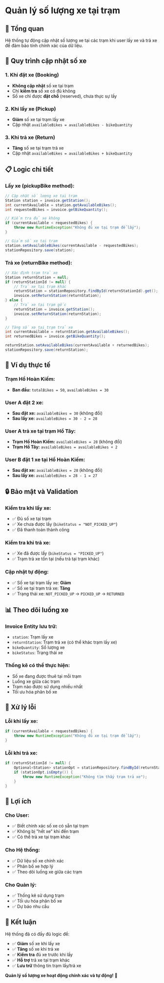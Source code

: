 # Quản lý số lượng xe tại trạm

## 🎯 Tổng quan

Hệ thống tự động cập nhật số lượng xe tại các trạm khi user lấy xe và trả xe để đảm bảo tính chính xác của dữ liệu.

## 🔄 Quy trình cập nhật số xe

### **1. Khi đặt xe (Booking)**

- **Không cập nhật** số xe tại trạm
- Chỉ **kiểm tra** số xe có đủ không
- Số xe chỉ được **đặt chỗ** (reserved), chưa thực sự lấy

### **2. Khi lấy xe (Pickup)**

- **Giảm** số xe tại trạm lấy xe
- Cập nhật `availableBikes = availableBikes - bikeQuantity`

### **3. Khi trả xe (Return)**

- **Tăng** số xe tại trạm trả xe
- Cập nhật `availableBikes = availableBikes + bikeQuantity`

## 📋 Logic chi tiết

### **Lấy xe (pickupBike method):**

```java
// Cập nhật số lượng xe tại trạm
Station station = invoice.getStation();
int currentAvailable = station.getAvailableBikes();
int requestedBikes = invoice.getBikeQuantity();

// Kiểm tra đủ xe không
if (currentAvailable < requestedBikes) {
    throw new RuntimeException("Không đủ xe tại trạm để lấy");
}

// Giảm số xe tại trạm
station.setAvailableBikes(currentAvailable - requestedBikes);
stationRepository.save(station);
```

### **Trả xe (returnBike method):**

```java
// Xác định trạm trả xe
Station returnStation = null;
if (returnStationId != null) {
    // Trả xe tại trạm khác
    returnStation = stationRepository.findById(returnStationId).get();
    invoice.setReturnStation(returnStation);
} else {
    // Trả xe tại trạm gốc
    returnStation = invoice.getStation();
    invoice.setReturnStation(returnStation);
}

// Tăng số xe tại trạm trả xe
int currentAvailable = returnStation.getAvailableBikes();
int returnedBikes = invoice.getBikeQuantity();

returnStation.setAvailableBikes(currentAvailable + returnedBikes);
stationRepository.save(returnStation);
```

## 🎯 Ví dụ thực tế

### **Trạm Hồ Hoàn Kiếm:**

- **Ban đầu:** `totalBikes = 50`, `availableBikes = 30`

### **User A đặt 2 xe:**

- **Sau đặt xe:** `availableBikes = 30` (không đổi)
- **Sau lấy xe:** `availableBikes = 30 - 2 = 28`

### **User A trả xe tại trạm Hồ Tây:**

- **Trạm Hồ Hoàn Kiếm:** `availableBikes = 28` (không đổi)
- **Trạm Hồ Tây:** `availableBikes = availableBikes + 2`

### **User B đặt 1 xe tại Hồ Hoàn Kiếm:**

- **Sau đặt xe:** `availableBikes = 28` (không đổi)
- **Sau lấy xe:** `availableBikes = 28 - 1 = 27`

## 🔒 Bảo mật và Validation

### **Kiểm tra khi lấy xe:**

- ✅ Đủ số xe tại trạm
- ✅ Xe chưa được lấy (`bikeStatus = "NOT_PICKED_UP"`)
- ✅ Đã thanh toán thành công

### **Kiểm tra khi trả xe:**

- ✅ Xe đã được lấy (`bikeStatus = "PICKED_UP"`)
- ✅ Trạm trả xe tồn tại (nếu trả tại trạm khác)

### **Cập nhật tự động:**

- ✅ Số xe tại trạm lấy xe: **Giảm**
- ✅ Số xe tại trạm trả xe: **Tăng**
- ✅ Trạng thái xe: `NOT_PICKED_UP` → `PICKED_UP` → `RETURNED`

## 📊 Theo dõi luồng xe

### **Invoice Entity lưu trữ:**

- `station`: Trạm lấy xe
- `returnStation`: Trạm trả xe (có thể khác trạm lấy xe)
- `bikeQuantity`: Số lượng xe
- `bikeStatus`: Trạng thái xe

### **Thống kê có thể thực hiện:**

- Số xe đang được thuê tại mỗi trạm
- Luồng xe giữa các trạm
- Trạm nào được sử dụng nhiều nhất
- Tối ưu hóa phân bố xe

## 🚨 Xử lý lỗi

### **Lỗi khi lấy xe:**

```java
if (currentAvailable < requestedBikes) {
    throw new RuntimeException("Không đủ xe tại trạm để lấy");
}
```

### **Lỗi khi trả xe:**

```java
if (returnStationId != null) {
    Optional<Station> stationOpt = stationRepository.findById(returnStationId);
    if (stationOpt.isEmpty()) {
        throw new RuntimeException("Không tìm thấy trạm trả xe");
    }
}
```

## 🎯 Lợi ích

### **Cho User:**

- ✅ Biết chính xác số xe có sẵn tại trạm
- ✅ Không bị "hết xe" khi đến trạm
- ✅ Có thể trả xe tại trạm khác

### **Cho Hệ thống:**

- ✅ Dữ liệu số xe chính xác
- ✅ Phân bố xe hợp lý
- ✅ Theo dõi luồng xe giữa các trạm

### **Cho Quản lý:**

- ✅ Thống kê sử dụng trạm
- ✅ Tối ưu hóa phân bố xe
- ✅ Dự báo nhu cầu

## 🚀 Kết luận

Hệ thống đã có đầy đủ logic để:

- ✅ **Giảm** số xe khi lấy xe
- ✅ **Tăng** số xe khi trả xe
- ✅ **Kiểm tra** đủ xe trước khi lấy
- ✅ **Hỗ trợ** trả xe tại trạm khác
- ✅ **Lưu trữ** thông tin trạm lấy/trả xe

**Quản lý số lượng xe hoạt động chính xác và tự động!** 🎉
